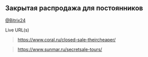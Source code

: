 ## Закрытая распродажа для постоянников
[@Bitrix24](https://coraldigital.bitrix24.ru/company/personal/user/1265/tasks/task/view/86497/)

Live URL(s)
> <https://www.coral.ru/closed-sale-theircheaper/>

> <https://www.sunmar.ru/secretsale-tours/>